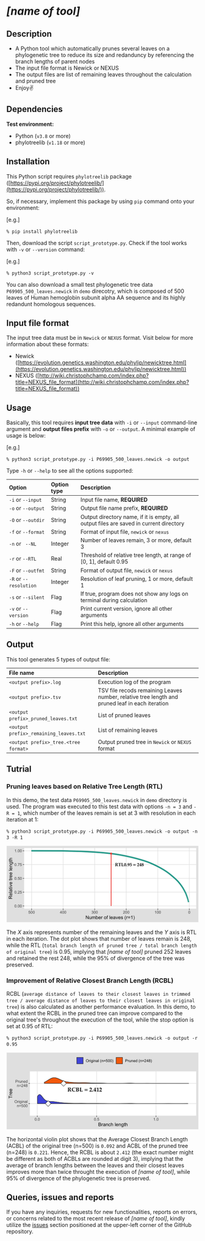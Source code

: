 # *[name of tool]*

## Description 

* A Python tool which automatically prunes several leaves on a phylogenetic tree to reduce its size and redanduncy by referencing the branch lengths of parent nodes
* The input file format is Newick or NEXUS
* The output files are list of remaining leaves throughout the calculation and pruned tree
* Enjoy✌️

## Dependencies

**Test environment:**

* Python (`v3.8` or more)
* phylotreelib (`v1.18` or more)

## Installation

This Python script requires `phylotreelib` package ([https://pypi.org/project/phylotreelib/](https://pypi.org/project/phylotreelib/)).

So, if necessary, implement this package by using `pip` command onto your environment:

[e.g.]

```
% pip install phylotreelib
```

Then, download the script `script_prototype.py`. Check if the tool works with `-v` or `--version` command: 

[e.g.]

```
% python3 script_prototype.py -v
```

You can also download a small test phylogenetic tree data `P69905_500_leaves.newick` in `demo` direcotry, which is composed of 500 leaves of Human hemoglobin subunit alpha AA sequence and its highly redandunt homologous sequences.

## Input file format 

The input tree data must be in `Newick` or `NEXUS` format. Visit below for more information about these formats:

* Newick ([https://evolution.genetics.washington.edu/phylip/newicktree.html](https://evolution.genetics.washington.edu/phylip/newicktree.html))
* NEXUS ([http://wiki.christophchamp.com/index.php?title=NEXUS_file_format](http://wiki.christophchamp.com/index.php?title=NEXUS_file_format))

## Usage

Basically, this tool requires **input tree data** with `-i` or `--input` command-line argument and **output files prefix** with `-o` or `--output`. A minimal example of usage is below:

[e.g.]

```
% python3 script_prototype.py -i P69905_500_leaves.newick -o output
```

Type `-h` or `--help` to see all the options supported:

| Option                 | Option type | Description                                                                            |
| :---                   | :---        | :---                                                                                   |
| `-i` or `--input`      | String      | Input file name, **REQUIRED**                                                          |
| `-o` or `--output`     | String      | Output file name prefix, **REQUIRED**                                                  |
| `-O` or `--outdir`     | String      | Output directory name, if it is empty, all output files are saved in current directory |
| `-f` or `--format`     | String      | Format of input file, `newick` or `nexus`                                              |
| `-n` or ` --NL`        | Integer     | Number of leaves remain, 3 or more, default 3                                          |
| `-r` or `--RTL`        | Real        | Threshold of relative tree length, at range of [0, 1], default 0.95                    |
| `-F` or `--outfmt`     | String      | Format of output file, `newick` or `nexus`                                             |
| `-R` or `--resolution` | Integer     | Resolution of leaf pruning, 1 or more, default 1                                       |
| `-s` or `--silent`     | Flag        | If true, program does not show any logs on terminal during calculation                 |
| `-v` or `--version`    | Flag        | Print current version, ignore all other arguments                                      |
| `-h` or `--help`       | Flag        | Print this help, ignore all other arguments                                            |

## Output 

This tool generates 5 types of output file:

| File name                              | Description                                                                                     |
| :----                                  | :----                                                                                           |
| `<output prefix>.log`                  | Execution log of the program                                                                    |
| `<output prefix>.tsv`                  | TSV file recods remaining Leaves number, relative tree length and pruned leaf in each iteration |
| `<output prefix>_pruned_leaves.txt`    | List of pruned leaves                                                                           |
| `<output prefix>_remaining_leaves.txt` | List of remaining leaves                                                                        |
| `<output prefix>_tree.<tree format>`     | Output pruned tree in `Newick` or `NEXUS` format                                                |

## Tutrial

### Pruning leaves based on Relative Tree Length (RTL) 

In this demo, the test data `P69905_500_leaves.newick` in `demo` directory is used. The program was executed to this test data with options `-n = 3` and `-R = 1`, which number of the leaves remain is set at 3 with resolution in each iteration at 1:

```
% python3 script_prototype.py -i P69905_500_leaves.newick -o output -n 3 -R 1
```

![readme image 1](image/rtl_plot.png)

The *X* axis represents number of the remaining leaves and the *Y* axis is RTL in each iteration. The dot plot shows that number of leaves remain is 248, while the RTL (`total branch length of pruned tree / total branch length of original tree`) is 0.95, implying that *[name of tool]* pruned 252 leaves and retained the rest 248, while the 95% of divergence of the tree was preserved. 

### Improvement of Relative Closest Branch Length (RCBL)

RCBL (`average distance of leaves to their closest leaves in trimmed tree / average distance of leaves to their closest leaves in original tree`) is also calculated as another performance evaluation. In this demo, to what extent the RCBL in the pruned tree can improve compared to the original tree's throughout the execution of the tool, while the stop option is set at 0.95 of RTL:

```
% python3 script_prototype.py -i P69905_500_leaves.newick -o output -r 0.95
``` 

![readme image 2](image/rcbl_plot.png)

The horizontal violin plot shows that the Average Closest Branch Length (ACBL) of the original tree (n=500) is `0.092` and ACBL of the pruned tree (n=248) is `0.221`. Hence, the RCBL is about `2.412` (the exact number might be different as both of ACBLs are rounded at digit 3), implying that the average of branch lengths between the leaves and their closest leaves improves more than twice throught the execution of *[name of tool]*, while 95% of divergence of the phylogenetic tree is preserved.

## Queries, issues and reports

If you have any inquiries, requests for new functionalities, reports on errors, or concerns related to the most recent release of *[name of tool]*, kindly utilize the [issues](https://github.com/shin-kinos/ThesisProject/issues) section positioned at the upper-left corner of the GitHub repository.